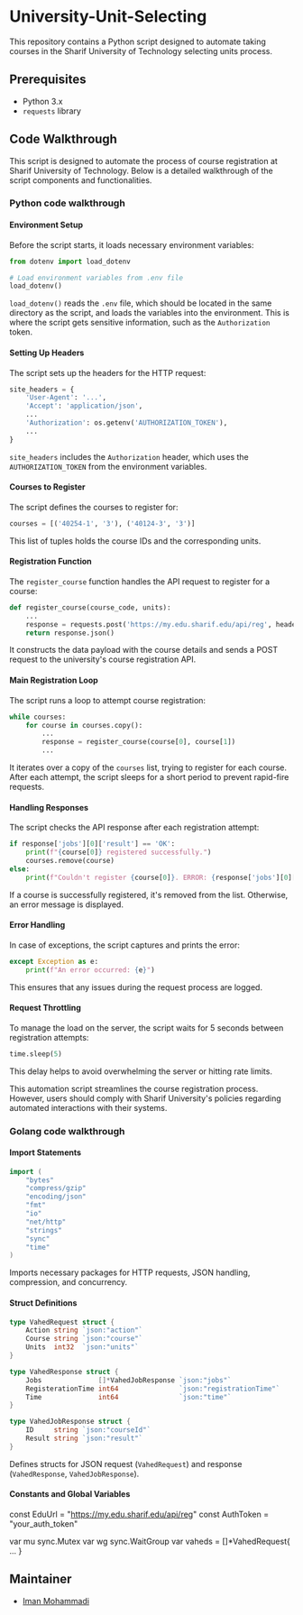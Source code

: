 # University-Unit-Selecting
This repository contains a Python script designed to automate taking courses in the Sharif University of Technology selecting units process.

## Prerequisites
- Python 3.x
- `requests` library

## Code Walkthrough

This script is designed to automate the process of course registration at Sharif University of Technology. Below is a detailed walkthrough of the script components and functionalities.

### Python code walkthrough

#### Environment Setup

Before the script starts, it loads necessary environment variables:

```python
from dotenv import load_dotenv

# Load environment variables from .env file
load_dotenv()
```

`load_dotenv()` reads the `.env` file, which should be located in the same directory as the script, and loads the variables into the environment. This is where the script gets sensitive information, such as the `Authorization` token.

#### Setting Up Headers

The script sets up the headers for the HTTP request:

```python
site_headers = {
    'User-Agent': '...',
    'Accept': 'application/json',
    ...
    'Authorization': os.getenv('AUTHORIZATION_TOKEN'),
    ...
}
```

`site_headers` includes the `Authorization` header, which uses the `AUTHORIZATION_TOKEN` from the environment variables.

#### Courses to Register

The script defines the courses to register for:

```python
courses = [('40254-1', '3'), ('40124-3', '3')]
```

This list of tuples holds the course IDs and the corresponding units.

#### Registration Function

The `register_course` function handles the API request to register for a course:

```python
def register_course(course_code, units):
    ...
    response = requests.post('https://my.edu.sharif.edu/api/reg', headers=site_headers, json=site_data)
    return response.json()
```

It constructs the data payload with the course details and sends a POST request to the university's course registration API.

#### Main Registration Loop

The script runs a loop to attempt course registration:

```python
while courses:
    for course in courses.copy():
        ...
        response = register_course(course[0], course[1])
        ...
```

It iterates over a copy of the `courses` list, trying to register for each course. After each attempt, the script sleeps for a short period to prevent rapid-fire requests.

#### Handling Responses

The script checks the API response after each registration attempt:

```python
if response['jobs'][0]['result'] == 'OK':
    print(f"{course[0]} registered successfully.")
    courses.remove(course)
else:
    print(f"Couldn't register {course[0]}. ERROR: {response['jobs'][0]['result']}")
```

If a course is successfully registered, it's removed from the list. Otherwise, an error message is displayed.

#### Error Handling

In case of exceptions, the script captures and prints the error:

```python
except Exception as e:
    print(f"An error occurred: {e}")
```

This ensures that any issues during the request process are logged.

#### Request Throttling

To manage the load on the server, the script waits for 5 seconds between registration attempts:

```python
time.sleep(5)
```

This delay helps to avoid overwhelming the server or hitting rate limits.

This automation script streamlines the course registration process. However, users should comply with Sharif University's policies regarding automated interactions with their systems.

### Golang code walkthrough

#### Import Statements

```go
import (
	"bytes"
	"compress/gzip"
	"encoding/json"
	"fmt"
	"io"
	"net/http"
	"strings"
	"sync"
	"time"
)
```

Imports necessary packages for HTTP requests, JSON handling, compression, and concurrency.

#### Struct Definitions

```go
type VahedRequest struct {
	Action string `json:"action"`
	Course string `json:"course"`
	Units  int32  `json:"units"`
}

type VahedResponse struct {
	Jobs              []*VahedJobResponse `json:"jobs"`
	RegisterationTime int64               `json:"registrationTime"`
	Time              int64               `json:"time"`
}

type VahedJobResponse struct {
	ID     string `json:"courseId"`
	Result string `json:"result"`
}
```

Defines structs for JSON request (`VahedRequest`) and response (`VahedResponse`, `VahedJobResponse`).

#### Constants and Global Variables

const EduUrl = "https://my.edu.sharif.edu/api/reg"
const AuthToken = "your_auth_token"

var mu sync.Mutex
var wg sync.WaitGroup
var vaheds = []*VahedRequest{ ... }


## Maintainer
- [Iman Mohammadi](https://github.com/Imanm02)